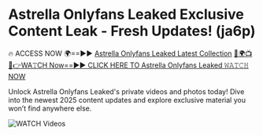 # Astrella Onlyfans Leaked Exclusive Content Leak - Fresh Updates! (ja6p)

🔥 ACCESS NOW 🌍==►► <a href="https://tinyurl.com/3fjeunct" rel="nofollow">Astrella Onlyfans Leaked Latest Collection</a></h3>
[🔴🌍📺📱👉WA𝚃CH Now==►► CLICK HERE TO Astrella Onlyfans Leaked 𝚆𝙰𝚃𝙲𝙷 NOW](https://tinyurl.com/3fjeunct)

Unlock Astrella Onlyfans Leaked's private videos and photos today! Dive into the newest 2025 content updates and explore exclusive material you won’t find anywhere else.


<a href="https://tinyurl.com/3fjeunct" rel="nofollow" data-target="animated-image.originalLink"><img src="https://camo.githubusercontent.com/8a4f000d20f83aca3bf7ec5f350d767afa0574a8a352519fd8cfa583a6f93a33/68747470733a2f2f692e696d6775722e636f6d2f644a486b345a712e676966" alt="WATCH Videos" data-canonical-src="https://i.imgur.com/dJHk4Zq.gif" style="max-width: 100%; display: inline-block;" data-target="animated-image.originalImage"></a>
